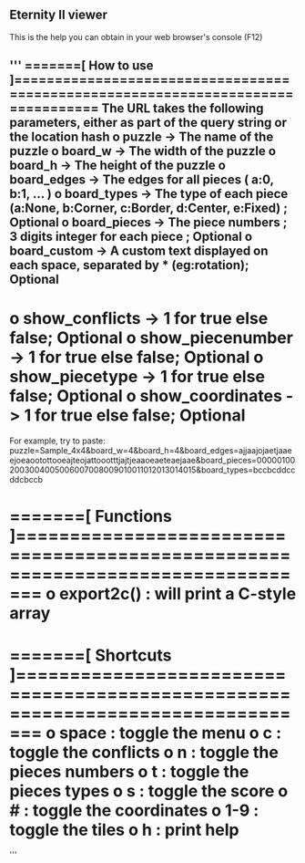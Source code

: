 ## Eternity II viewer

This is the help you can obtain in your web browser's console (F12)

'''
=======[ How to use ]================================================================================
The URL takes the following parameters, either as part of the query string or the location hash
  o  puzzle       -> The name of the puzzle
  o  board_w      -> The width of the puzzle
  o  board_h      -> The height of the puzzle
  o  board_edges  -> The edges for all pieces ( a:0, b:1, ... )
  o  board_types  -> The type of each piece (a:None, b:Corner, c:Border, d:Center, e:Fixed) ; Optional
  o  board_pieces -> The piece numbers ; 3 digits integer for each piece ; Optional
  o  board_custom -> A custom text displayed on each space, separated by * (eg:rotation); Optional
  ----
  o  show_conflicts   -> 1 for true else false; Optional
  o  show_piecenumber -> 1 for true else false; Optional
  o  show_piecetype   -> 1 for true else false; Optional
  o  show_coordinates -> 1 for true else false; Optional
====================================================================================================

For example, try to paste:
puzzle=Sample_4x4&board_w=4&board_h=4&board_edges=ajjaajojaetjaaeejoeaootottooeajteojattoootttjajtjeaaoeaeteaejaae&board_pieces=000001002003004005006007008009010011012013014015&board_types=bccbcddccddcbccb


=======[ Functions ]================================================================================
  o  export2c() : will print a C-style array
====================================================================================================

=======[ Shortcuts ]================================================================================
  o  space : toggle the menu
  o    c   : toggle the conflicts
  o    n   : toggle the pieces numbers
  o    t   : toggle the pieces types
  o    s   : toggle the score
  o    #   : toggle the coordinates
  o   1-9  : toggle the tiles
  o    h   : print help
====================================================================================================
'''
